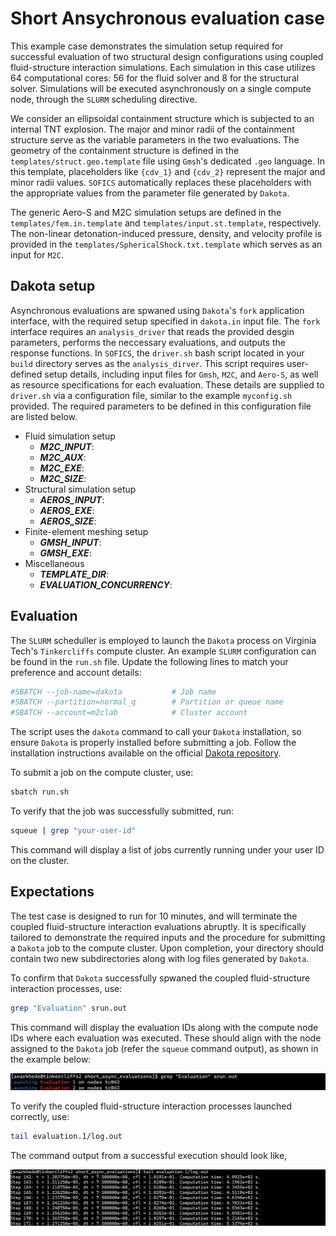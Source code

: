 # Short Ansychronous evaluation case

This example case demonstrates the simulation setup required for successful evaluation of two structural design configurations using coupled fluid-structure interaction simulations. Each simulation in this case utilizes 64 computational cores: 56 for the fluid solver and 8 for the structural solver. Simulations will be executed asynchronously on a single compute node, through the `SLURM` scheduling directive.

We consider an ellipsoidal containment structure which is subjected to an internal TNT explosion. The major and minor radii of the containment structure serve as the variable parameters in the two evaluations. The geometry of the containment structure is defined in the `templates/struct.geo.template` file using `Gmsh`'s dedicated `.geo` language. In this template, placeholders like `{cdv_1}` and `{cdv_2}` represent the major and minor radii values. `SOFICS` automatically replaces these placeholders with the appropriate values from the parameter file generated by `Dakota`.

The generic Aero-S and M2C simulation setups are defined in the `templates/fem.in.template` and `templates/input.st.template`, respectively. The non-linear detonation-induced pressure, density, and velocity profile is provided in the `templates/SphericalShock.txt.template` which serves as an input for `M2C`.

<!-- ## Structural simualtion setup -->

<!-- ## Fluid simulation setup -->

## Dakota setup

Asynchronous evaluations are spwaned using `Dakota`'s `fork` application interface, with the required setup specified in `dakota.in` input file. The `fork` interface requires an `analysis_driver` that reads the provided desgin parameters, performs the neccessary evaluations, and outputs the response functions. In `SOFICS`, the `driver.sh` bash script located in your `build` directory serves as the `analysis_dirver`. This script requires user-defined setup details, including input files for `Gmsh`, `M2C`, and `Aero-S`, as well as resource specifications for each evaluation. These details are supplied to `driver.sh` via a configuration file, similar to the example `myconfig.sh` provided. The required parameters to be defined in this configuration file are listed below.

* Fluid simulation setup
    * ***M2C_INPUT***:
    * ***M2C_AUX***:
    * ***M2C_EXE***:
    * ***M2C_SIZE***:
* Structural simulation setup
    * ***AEROS_INPUT***:
    * ***AEROS_EXE***:
    * ***AEROS_SIZE***:
* Finite-element meshing setup
    * ***GMSH_INPUT***:
    * ***GMSH_EXE***:
* Miscellaneous
    * ***TEMPLATE_DIR***:
    * ***EVALUATION_CONCURRENCY***:

## Evaluation

The `SLURM` scheduller is employed to launch the `Dakota` process on Virginia Tech's `Tinkercliffs` compute cluster. An example `SLURM` configuration can be found in the `run.sh` file. Update the following lines to match your preference and account details:

```sh
#SBATCH --job-name=dakota           # Job name
#SBATCH --partition=normal_q        # Partition or queue name
#SBATCH --account=m2clab            # Cluster account
```

The script uses the `dakota` command to call your `Dakota` installation, so ensure `Dakota` is properly installed before submitting a job. Follow the installation instructions available on the official [Dakota repository](https://github.com/snl-dakota/dakota?tab=coc-ov-file).

To submit a job on the compute cluster, use:

```sh
sbatch run.sh
```

To verify that the job was successfully submitted, run:

```sh
squeue | grep "your-user-id"
```

This command will display a list of jobs currently running under your user ID on the cluster.

## Expectations

The test case is designed to run for 10 minutes, and will terminate the coupled fluid-structure interaction evaluations abruptly. It is specifically tailored to demonstrate the required inputs and the procedure for submitting a `Dakota` job to the compute cluster. Upon completion, your directory should contain two new subdirectories along with log files generated by `Dakota`. 

To confirm that `Dakota` successfully spwaned the coupled fluid-structure interaction processes, use:

```sh
grep "Evaluation" srun.out
```

This command will display the evaluation IDs along with the compute node IDs where each evaluation was executed. These should align with the node assigned to the `Dakota` job (refer the `squeue` command output), as shown in the example below:

![](../../images/SOFICSOutputVerification.jpg)

To verify the coupled fluid-structure interaction processes launched correctly, use:

```sh
tail evaluation.1/log.out
```

The command output from a successful execution should look like,

![](../../images/FsiLogOutput.jpg)
